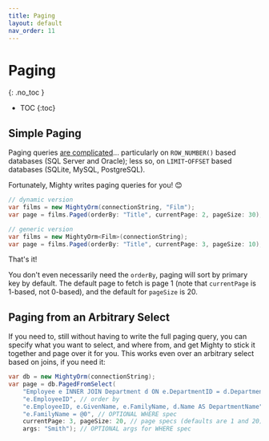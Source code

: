 ```yaml
---
title: Paging
layout: default
nav_order: 11
---
```


# Paging
{: .no_toc }

- TOC
{:toc}

## Simple Paging

Paging queries [are complicated](https://stackoverflow.com/q/241622)... particularly on `ROW_NUMBER()` based databases (SQL Server and Oracle); less so, on `LIMIT`-`OFFSET` based databases (SQLite, MySQL, PostgreSQL).

Fortunately, Mighty writes paging queries for you! 😊

```c#
// dynamic version
var films = new MightyOrm(connectionString, "Film");
var page = films.Paged(orderBy: "Title", currentPage: 2, pageSize: 30);
```

```c#
// generic version
var films = new MightyOrm<Film>(connectionString);
var page = films.Paged(orderBy: "Title", currentPage: 3, pageSize: 10);
```

That's it!

You don't even necessarily need the `orderBy`, paging will sort by primary key by default. The default page to fetch is page 1 (note that `currentPage` is 1-based, not 0-based), and the default for `pageSize` is 20.

## Paging from an Arbitrary Select

If you need to, still without having to write the full paging query, you can specify what you want to select, and where from, and get Mighty to stick it together and page over it for you. This works even over an arbitrary select based on joins, if you need it:

```c#
var db = new MightyOrm(connectionString);
var page = db.PagedFromSelect(
	"Employee e INNER JOIN Department d ON e.DepartmentID = d.DepartmentID", // could have just been a table name!
	"e.EmployeeID", // order by
	"e.EmployeeID, e.GivenName, e.FamilyName, d.Name AS DepartmentName", // columns
	"e.FamilyName = @0", // OPTIONAL WHERE spec
	currentPage: 3, pageSize: 20, // page specs (defaults are 1 and 20)
	args: "Smith"); // OPTIONAL args for WHERE spec
```